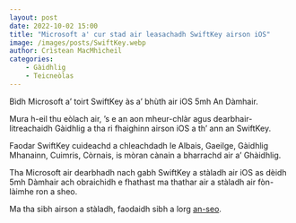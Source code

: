 ```yaml
---
layout: post
date: 2022-10-02 15:00
title: "Microsoft a' cur stad air leasachadh SwiftKey airson iOS"
image: /images/posts/SwiftKey.webp
author: Crìstean MacMhìcheil
categories:
    - Gàidhlig
    - Teicneòlas
---
```


Bìdh Microsoft a’ toirt SwiftKey às a’ bhùth air iOS 5mh An Dàmhair.

Mura h-eil thu eòlach air, ’s e an aon mheur-chlàr agus dearbhair-litreachaidh Gàidhlig a tha ri fhaighinn airson iOS a th’ ann an SwiftKey.

Faodar SwiftKey cuideachd a chleachdadh le Albais, Gaeilge, Gàidhlig Mhanainn, Cuimris, Còrnais, is mòran cànain a bharrachd air a’ Ghàidhlig.

Tha Microsoft air dearbhadh nach gabh SwiftKey a stàladh air iOS as dèidh 5mh Dàmhair ach obraichidh e fhathast ma thathar air a stàladh air fòn-làimhe ron a sheo.

Ma tha sibh airson a stàladh, faodaidh sibh a lorg [an-seo](https://apps.apple.com/us/app/microsoft-swiftkey-keyboard/id911813648).
